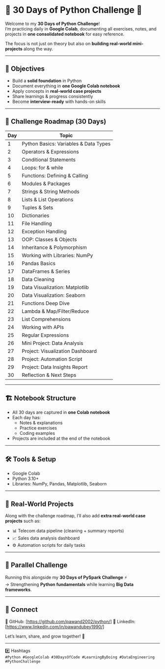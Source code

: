 # 🐍 30 Days of Python Challenge 🚀

Welcome to my **30 Days of Python Challenge**!  
I’m practicing daily in **Google Colab**, documenting all exercises, notes, and projects in **one consolidated notebook** for easy reference.  

The focus is not just on theory but also on **building real-world mini-projects** along the way.

---

## 📌 Objectives
- Build a **solid foundation** in Python  
- Document everything in **one Google Colab notebook**  
- Apply concepts in **real-world case projects**  
- Share learnings & progress consistently  
- Become **interview-ready** with hands-on skills  

---

## 📅 Challenge Roadmap (30 Days)

| Day | Topic                                |
| --- | ------------------------------------ |
| 1   | Python Basics: Variables & Data Types |
| 2   | Operators & Expressions               |
| 3   | Conditional Statements                |
| 4   | Loops: for & while                    |
| 5   | Functions: Defining & Calling         |
| 6   | Modules & Packages                    |
| 7   | Strings & String Methods              |
| 8   | Lists & List Operations               |
| 9   | Tuples & Sets                         |
| 10  | Dictionaries                          |
| 11  | File Handling                         |
| 12  | Exception Handling                    |
| 13  | OOP: Classes & Objects                |
| 14  | Inheritance & Polymorphism            |
| 15  | Working with Libraries: NumPy         |
| 16  | Pandas Basics                         |
| 17  | DataFrames & Series                   |
| 18  | Data Cleaning                         |
| 19  | Data Visualization: Matplotlib        |
| 20  | Data Visualization: Seaborn           |
| 21  | Functions Deep Dive                   |
| 22  | Lambda & Map/Filter/Reduce            |
| 23  | List Comprehensions                   |
| 24  | Working with APIs                     |
| 25  | Regular Expressions                   |
| 26  | Mini Project: Data Analysis           |
| 27  | Project: Visualization Dashboard      |
| 28  | Project: Automation Script            |
| 29  | Project: Data Insights Report         |
| 30  | Reflection & Next Steps               |

---

## 🏗️ Notebook Structure
- All 30 days are captured in **one Colab notebook**  
- Each day has:  
  - Notes & explanations  
  - Practice exercises  
  - Coding examples  
- Projects are included at the end of the notebook  


---

## 🛠️ Tools & Setup
- Google Colab  
- Python 3.10+  
- Libraries: NumPy, Pandas, Matplotlib, Seaborn  

---

## 🌟 Real-World Projects
Along with the challenge roadmap, I’ll also add **extra real-world case projects** such as:  
- 📊 Telecom data pipeline (cleaning + summary reports)  
- 📈 Sales data analysis dashboard  
- ⚙️ Automation scripts for daily tasks  

---

## 📌 Parallel Challenge
Running this alongside my **30 Days of PySpark Challenge** ⚡  
→ Strengthening **Python fundamentals** while learning **Big Data frameworks**.  

---

## 📢 Connect
📍 GitHub: [https://github.com/pawand2002/python/]
📍 LinkedIn: [https://www.linkedin.com/in/pawandubey1990/]

Let’s learn, share, and grow together! 🌱  

---

#️⃣ Hashtags  
`#Python #GoogleColab #30DaysOfCode #LearningByDoing #DataEngineering #PythonChallenge`



